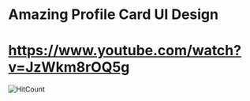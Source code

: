 # Amazing Profile Card UI Design
# https://www.youtube.com/watch?v=JzWkm8rOQ5g

![HitCount](https://github.com/Rahulfordev/img-file/blob/main/css%20card.png)
